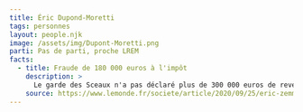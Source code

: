 ```yaml
---
title: Éric Dupond-Moretti
tags: personnes
layout: people.njk
image: /assets/img/Dupont-Moretti.png
parti: Pas de parti, proche LREM
facts:
  - title: Fraude de 180 000 euros à l'impôt
    description: >
      Le garde des Sceaux n'a pas déclaré plus de 300 000 euros de revenus en lien avec ses droits d’auteur à la Haute Autorité pour la transparence de la vie publique.
    source: https://www.lemonde.fr/societe/article/2020/09/25/eric-zemmour-condamne-a-10-000-euros-d-amende-pour-injure-et-provocation-a-la-haine_6053635_3224.html
---
```





